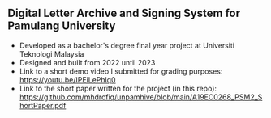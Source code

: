 
## Digital Letter Archive and Signing System for Pamulang University

- Developed as a bachelor's degree final year project at Universiti Teknologi Malaysia
- Designed and built from 2022 until 2023
- Link to a short demo video I submitted for grading purposes: https://youtu.be/IPEiLePhlq0
- Link to the short paper written for the project (in this repo): https://github.com/mhdrofiq/unpamhive/blob/main/A19EC0268_PSM2_ShortPaper.pdf
